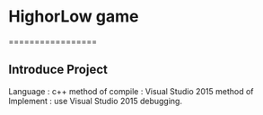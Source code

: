 # HighorLow game
=================

Introduce Project
-----------------
Language : c++
method of compile : Visual Studio 2015
method of Implement : use Visual Studio 2015 debugging.
